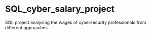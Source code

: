 # SQL_cyber_salary_project
SQL project analysing the wages of cybersecurity professionals from different approaches 
